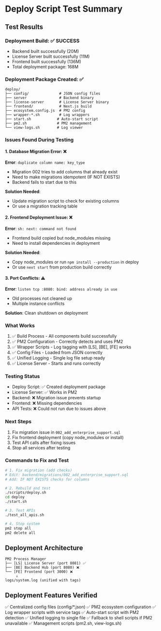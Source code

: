 # Deploy Script Test Summary

## Test Results

### Deployment Build: ✅ SUCCESS
- Backend built successfully (20M)
- License Server built successfully (11M)
- Frontend built successfully (136M)
- Total deployment package: 168M

### Deployment Package Created: ✅
```
deploy/
├── config/              # JSON config files
├── server               # Backend binary
├── license-server       # License Server binary
├── frontend/            # Next.js build
├── ecosystem.config.js  # PM2 config
├── wrapper-*.sh         # Log wrappers
├── start.sh            # Auto-start script
├── pm2.sh              # PM2 management
└── view-logs.sh        # Log viewer
```

### Issues Found During Testing

#### 1. Database Migration Error: ❌
**Error**: `duplicate column name: key_type`
- Migration 002 tries to add columns that already exist
- Need to make migrations idempotent (IF NOT EXISTS)
- Backend fails to start due to this

**Solution Needed**: 
- Update migration script to check for existing columns
- Or use a migration tracking table

#### 2. Frontend Deployment Issue: ❌
**Error**: `sh: next: command not found`
- Frontend build copied but node_modules missing
- Need to install dependencies in deployment

**Solution Needed**:
- Copy node_modules or run `npm install --production` in deploy
- Or use `next start` from production build correctly

#### 3. Port Conflicts: ⚠️
**Error**: `listen tcp :8080: bind: address already in use`
- Old processes not cleaned up
- Multiple instance conflicts

**Solution**: Clean shutdown on deployment

### What Works

1. ✅ Build Process - All components build successfully
2. ✅ PM2 Configuration - Correctly detects and uses PM2
3. ✅ Wrapper Scripts - Log tagging with [LS], [BE], [FE] works
4. ✅ Config Files - Loaded from JSON correctly
5. ✅ Unified Logging - Single log file setup ready
6. ✅ License Server - Starts and runs correctly

### Testing Status

- Deploy Script: ✅ Created deployment package
- License Server: ✅ Works in PM2
- Backend: ❌ Migration issue prevents startup
- Frontend: ❌ Missing dependencies
- API Tests: ❌ Could not run due to issues above

### Next Steps

1. Fix migration issue in `002_add_enterprise_support.sql`
2. Fix frontend deployment (copy node_modules or install)
3. Test API calls after fixing issues
4. Stop all services after testing

### Commands to Fix and Test

```bash
# 1. Fix migration (add checks)
# Edit: backend/migrations/002_add_enterprise_support.sql
# Add: IF NOT EXISTS checks for columns

# 2. Rebuild and test
./scripts/deploy.sh
cd deploy
./start.sh

# 3. Test APIs
./test_all_apis.sh

# 4. Stop system
pm2 stop all
pm2 delete all
```

## Deployment Architecture

```
PM2 Process Manager
├── [LS] License Server (port 8081) ✅
├── [BE] Backend Hub (port 8080) ❌
└── [FE] Frontend (port 3000) ❌
     ↓
logs/system.log (unified with tags)
```

## Deployment Features Verified

✅ Centralized config files (config/*.json)
✅ PM2 ecosystem configuration
✅ Log wrapper scripts with service tags
✅ Auto-start script with PM2 detection
✅ Unified logging to single file
✅ Fallback to shell scripts if PM2 unavailable
✅ Management scripts (pm2.sh, view-logs.sh)

